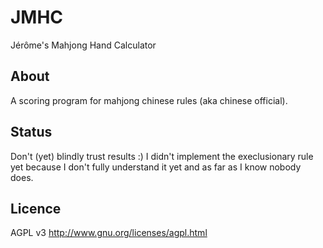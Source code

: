 JMHC
====

Jérôme's Mahjong Hand Calculator

About
-----

A scoring program for mahjong chinese rules (aka chinese official).

Status
------

Don't (yet) blindly trust results :)
I didn't implement the execlusionary rule yet because I don't fully understand it yet and as far
as I know nobody does.


Licence
-------

AGPL v3
http://www.gnu.org/licenses/agpl.html
